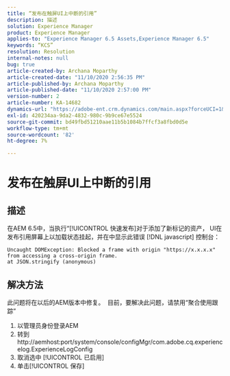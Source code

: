 ```yaml
---
title: “发布在触屏UI上中断的引用”
description: 描述
solution: Experience Manager
product: Experience Manager
applies-to: "Experience Manager 6.5 Assets,Experience Manager 6.5"
keywords: “KCS”
resolution: Resolution
internal-notes: null
bug: true
article-created-by: Archana Moparthy
article-created-date: "11/10/2020 2:56:35 PM"
article-published-by: Archana Moparthy
article-published-date: "11/10/2020 2:57:00 PM"
version-number: 2
article-number: KA-14682
dynamics-url: "https://adobe-ent.crm.dynamics.com/main.aspx?forceUCI=1&pagetype=entityrecord&etn=knowledgearticle&id=a2eb8aeb-6423-eb11-a813-00224809820c"
exl-id: 420234aa-9da2-4832-980c-9b9ce67e5524
source-git-commit: bd49fbd51210aae11b5b1084b7ffcf3a8fbd0d5e
workflow-type: tm+mt
source-wordcount: '82'
ht-degree: 7%

---
```


# 发布在触屏UI上中断的引用

## 描述

在AEM 6.5中，当执行“[!UICONTROL 快速发布]对于添加了新标记的资产， UI在发布引用屏幕上以加载状态挂起，并在中显示此错误 [!DNL javascript] 控制台：

```
Uncaught DOMException: Blocked a frame with origin "https://x.x.x.x" from accessing a cross-origin frame.
at JSON.stringify (anonymous)
```


## 解决方法

此问题将在以后的AEM版本中修复。  目前，要解决此问题，请禁用“聚合使用跟踪”

1. 以管理员身份登录AEM
2. 转到http://aemhost:port/system/console/configMgr/com.adobe.cq.experiencelog.ExperienceLogConfig
3. 取消选中 [!UICONTROL 已启用]
4. 单击[!UICONTROL 保存]
